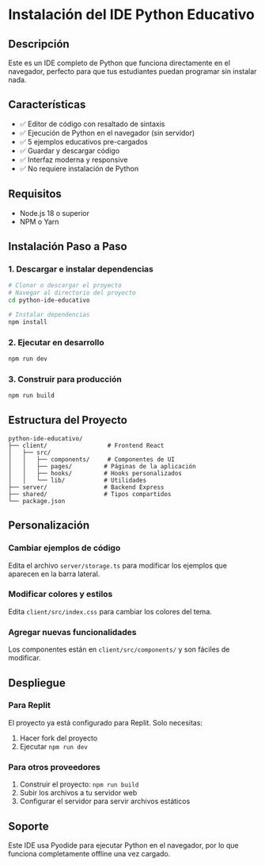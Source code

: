 # Instalación del IDE Python Educativo

## Descripción
Este es un IDE completo de Python que funciona directamente en el navegador, perfecto para que tus estudiantes puedan programar sin instalar nada.

## Características
- ✅ Editor de código con resaltado de sintaxis
- ✅ Ejecución de Python en el navegador (sin servidor)
- ✅ 5 ejemplos educativos pre-cargados
- ✅ Guardar y descargar código
- ✅ Interfaz moderna y responsive
- ✅ No requiere instalación de Python

## Requisitos
- Node.js 18 o superior
- NPM o Yarn

## Instalación Paso a Paso

### 1. Descargar e instalar dependencias
```bash
# Clonar o descargar el proyecto
# Navegar al directorio del proyecto
cd python-ide-educativo

# Instalar dependencias
npm install
```

### 2. Ejecutar en desarrollo
```bash
npm run dev
```

### 3. Construir para producción
```bash
npm run build
```

## Estructura del Proyecto
```
python-ide-educativo/
├── client/                 # Frontend React
│   ├── src/
│   │   ├── components/     # Componentes de UI
│   │   ├── pages/         # Páginas de la aplicación
│   │   ├── hooks/         # Hooks personalizados
│   │   └── lib/           # Utilidades
├── server/                # Backend Express
├── shared/                # Tipos compartidos
└── package.json
```

## Personalización

### Cambiar ejemplos de código
Edita el archivo `server/storage.ts` para modificar los ejemplos que aparecen en la barra lateral.

### Modificar colores y estilos
Edita `client/src/index.css` para cambiar los colores del tema.

### Agregar nuevas funcionalidades
Los componentes están en `client/src/components/` y son fáciles de modificar.

## Despliegue

### Para Replit
El proyecto ya está configurado para Replit. Solo necesitas:
1. Hacer fork del proyecto
2. Ejecutar `npm run dev`

### Para otros proveedores
1. Construir el proyecto: `npm run build`
2. Subir los archivos a tu servidor web
3. Configurar el servidor para servir archivos estáticos

## Soporte
Este IDE usa Pyodide para ejecutar Python en el navegador, por lo que funciona completamente offline una vez cargado.
